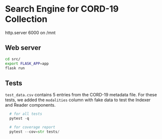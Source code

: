 # Search Engine for CORD-19 Collection


http.server 6000 on /mnt


## Web server

```bash
cd src/
export FLASK_APP=app
flask run

```

## Tests

`test_data.csv` contains 5 entries from the CORD-19 metadata file. For these
tests, we added the `modalities` column with fake data to test the Indexer and
Reader components.

```python
  # for all tests
  pytest -q

  # for coverage report
  pytest --cov=str tests/
```
